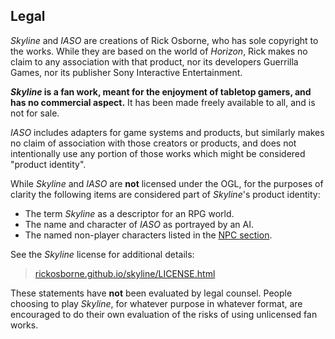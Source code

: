 ## Legal

_Skyline_ and _IASO_ are creations of Rick Osborne, who has sole copyright to the works.
While they are based on the world of _Horizon_, Rick makes no claim to any association with that product, nor its developers Guerrilla Games, nor its publisher Sony Interactive Entertainment.

**_Skyline_ is a fan work, meant for the enjoyment of tabletop gamers, and has no commercial aspect.**
It has been made freely available to all, and is not for sale.

_IASO_ includes adapters for game systems and products, but similarly makes no claim of association with those creators or products, and does not intentionally use any portion of those works which might be considered "product identity".

While _Skyline_ and _IASO_ are **not** licensed under the OGL, for the purposes of clarity the following items are considered part of _Skyline_'s product identity:

* The term _Skyline_ as a descriptor for an RPG world.
* The name and character of _IASO_ as portrayed by an AI.
* The named non-player characters listed in the [NPC section](400-npc.md).

See the _Skyline_ license for additional details:

> [rickosborne.github.io/skyline/LICENSE.html](https://rickosborne.github.io/skyline/LICENSE.html)

These statements have **not** been evaluated by legal counsel.
People choosing to play _Skyline_, for whatever purpose in whatever format, are encouraged to do their own evaluation of the risks of using unlicensed fan works.
